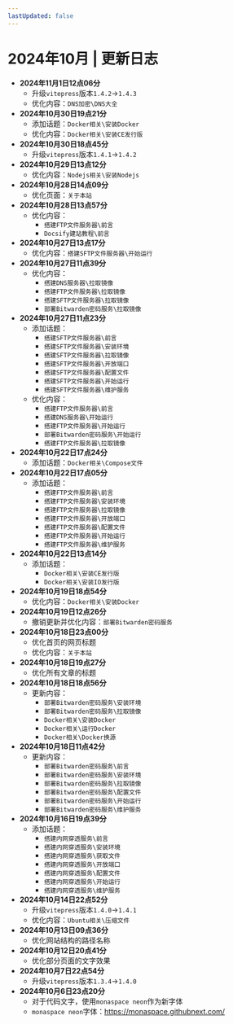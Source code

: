 ```yaml
---
lastUpdated: false
---
```


# 2024年10月 | 更新日志

- **2024年11月1日12点06分**
    - 升级```vitepress```版本```1.4.2```->```1.4.3```
    - 优化内容：```DNS加密\DNS大全```
- **2024年10月30日19点21分**
    - 添加话题：```Docker相关\安装Docker```
    - 优化内容：```Docker相关\安装CE发行版```
- **2024年10月30日18点45分**
    - 升级```vitepress```版本```1.4.1```->```1.4.2```
- **2024年10月29日13点12分**
    - 优化内容：```Nodejs相关\安装Nodejs```
- **2024年10月28日14点09分**
    - 优化页面：```关于本站```
- **2024年10月28日13点57分**
    - 优化内容：
        - ```搭建FTP文件服务器\前言```
        - ```Docsify建站教程\前言```
- **2024年10月27日13点17分**
    - 优化内容：```搭建SFTP文件服务器\开始运行```
- **2024年10月27日11点39分**
    - 优化内容：
        - ```搭建DNS服务器\拉取镜像```
        - ```搭建FTP文件服务器\拉取镜像```
        - ```搭建SFTP文件服务器\拉取镜像```
        - ```部署Bitwarden密码服务\拉取镜像```
- **2024年10月27日11点23分**
    - 添加话题：
        - ```搭建SFTP文件服务器\前言```
        - ```搭建SFTP文件服务器\安装环境```
        - ```搭建SFTP文件服务器\拉取镜像```
        - ```搭建SFTP文件服务器\开放端口```
        - ```搭建SFTP文件服务器\配置文件```
        - ```搭建SFTP文件服务器\开始运行```
        - ```搭建SFTP文件服务器\维护服务```
    - 优化内容：
        - ```搭建FTP文件服务器\前言```
        - ```搭建DNS服务器\开始运行```
        - ```搭建FTP文件服务器\开始运行```
        - ```部署Bitwarden密码服务\开始运行```
        - ```搭建FTP文件服务器\拉取镜像```
- **2024年10月22日17点24分**
    - 添加话题：```Docker相关\Compose文件```
- **2024年10月22日17点05分**
    - 添加话题：
        - ```搭建FTP文件服务器\前言```
        - ```搭建FTP文件服务器\安装环境```
        - ```搭建FTP文件服务器\拉取镜像```
        - ```搭建FTP文件服务器\开放端口```
        - ```搭建FTP文件服务器\配置文件```
        - ```搭建FTP文件服务器\开始运行```
        - ```搭建FTP文件服务器\维护服务```
- **2024年10月22日13点14分**
    - 添加话题：
        - ```Docker相关\安装CE发行版```
        - ```Docker相关\安装IO发行版```
- **2024年10月19日18点54分**
    - 优化内容：```Docker相关\安装Docker```
- **2024年10月19日12点26分**
    - 撤销更新并优化内容：```部署Bitwarden密码服务```
- **2024年10月18日23点00分**
    - 优化首页的网页标题
    - 优化内容：```关于本站```
- **2024年10月18日19点27分**
    - 优化所有文章的标题
- **2024年10月18日18点56分**
    - 更新内容：
        - ```部署Bitwarden密码服务\安装环境```
        - ```部署Bitwarden密码服务\拉取镜像```
        - ```Docker相关\安装Docker```
        - ```Docker相关\运行Docker```
        - ```Docker相关\Docker换源```
- **2024年10月18日11点42分**
    - 更新内容：
        - ```部署Bitwarden密码服务\前言```
        - ```部署Bitwarden密码服务\安装环境```
        - ```部署Bitwarden密码服务\拉取镜像```
        - ```部署Bitwarden密码服务\配置文件```
        - ```部署Bitwarden密码服务\开始运行```
        - ```部署Bitwarden密码服务\维护服务```
- **2024年10月16日19点39分**
    - 添加话题：
        - ```搭建内网穿透服务\前言```
        - ```搭建内网穿透服务\安装环境```
        - ```搭建内网穿透服务\获取文件```
        - ```搭建内网穿透服务\开放端口```
        - ```搭建内网穿透服务\配置文件```
        - ```搭建内网穿透服务\开始运行```
        - ```搭建内网穿透服务\维护服务```
- **2024年10月14日22点52分**
    - 升级```vitepress```版本```1.4.0```->```1.4.1```
    - 优化内容：```Ubuntu相关\压缩文件```
- **2024年10月13日09点36分**
    - 优化网站结构的路径名称
- **2024年10月12日20点41分**
    - 优化部分页面的文字效果
- **2024年10月7日22点54分**
    - 升级```vitepress```版本```1.3.4```->```1.4.0```
- **2024年10月6日23点20分**
    - 对于代码文字，使用```monaspace neon```作为新字体
    - ```monaspace neon```字体：<https://monaspace.githubnext.com/>